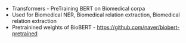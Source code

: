 * Transformers - PreTraining BERT on Biomedical corpa
* Used for Biomedical NER, Biomedical relation extraction, Biomedical relation extraction
* Pretrainined weights of BioBERT - https://github.com/naver/biobert-pretrained







